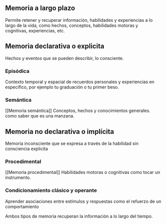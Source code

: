 ## Memoria a largo plazo
Permite retener y recuperar información, habilidades y experiencias a lo largo de la vida, como hechos, conceptos, habilidades motoras y cognitivas, experiencias, etc.

## Memoria declarativa o explicita
Hechos y eventos que se pueden describir, lo consciente.

### Episódica
Contexto temporal y espacial de recuerdos personales y experiencias en especifico, por ejemplo tu graduación o tu primer beso.
### Semántica
[[Memoria semántica]]
Conceptos, hechos y conocimientos generales. como saber que es una manzana.
 
## Memoria no declarativa o implícita
Memoria inconsciente que se expresa a través de la habilidad sin consciencia explicita

### Procedimental
[[Memoria procedimental]]
Habilidades motoras o cognitivas como tocar un instrumento.

### Condicionamiento clásico y operante
Aprender asociaciones entre estímulos y respuestas como el refuerzo de un comportamiento

Ambos tipos de memoria recuperan la información a lo largo del tiempo.